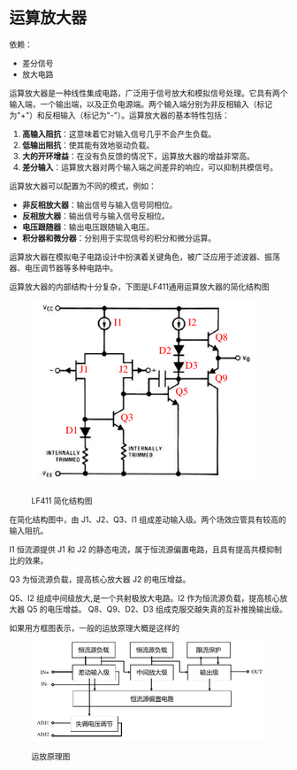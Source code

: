 # 运算放大器

依赖：

* 差分信号
* 放大电路

运算放大器是一种线性集成电路，广泛用于信号放大和模拟信号处理。它具有两个输入端，一个输出端，以及正负电源端。两个输入端分别为非反相输入（标记为"+"）和反相输入（标记为"-"）。运算放大器的基本特性包括：

1. **高输入阻抗**：这意味着它对输入信号几乎不会产生负载。
2. **低输出阻抗**：使其能有效地驱动负载。
3. **大的开环增益**：在没有负反馈的情况下，运算放大器的增益非常高。
4. **差分输入**：运算放大器对两个输入端之间差异的响应，可以抑制共模信号。

运算放大器可以配置为不同的模式，例如：

* **非反相放大器**：输出信号与输入信号同相位。
* **反相放大器**：输出信号与输入信号反相位。
* **电压跟随器**：输出电压跟随输入电压。
* **积分器和微分器**：分别用于实现信号的积分和微分运算。

运算放大器在模拟电子电路设计中扮演着关键角色，被广泛应用于滤波器、振荡器、电压调节器等多种电路中。

运算放大器的内部结构十分复杂，下图是LF411通用运算放大器的简化结构图

<figure><img src="../.gitbook/assets/image (10).png" alt=""><figcaption><p>LF411 简化结构图</p></figcaption></figure>

在简化结构图中，由 J1、J2、Q3、I1 组成差动输入级。两个场效应管具有较高的输入阻抗。

I1 恒流源提供 J1 和 J2 的静态电流，属于恒流源偏置电路，且具有提高共模抑制比的效果。

Q3 为恒流源负载，提高核心放大器 J2 的电压增益。&#x20;

Q5、I2 组成中间级放大,是一个共射极放大电路。I2 作为恒流源负载，提高核心放大器 Q5 的电压增益。 Q8、Q9、D2、D3 组成克服交越失真的互补推挽输出级。

如果用方框图表示，一般的运放原理大概是这样的

<figure><img src="../.gitbook/assets/image (11).png" alt=""><figcaption><p>运放原理图</p></figcaption></figure>

